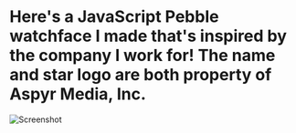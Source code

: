 # Here's a JavaScript Pebble watchface I made that's inspired by the company I work for! The name and star logo are both property of Aspyr Media, Inc.

![Screenshot](https://github.com/JonathanHagen/PebbleWatchface_Aspyr/blob/master/AspyrPreview.jpg?raw=true)
